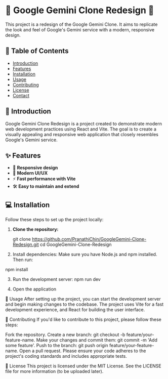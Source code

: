 # 🌟 Google Gemini Clone Redesign 🌟

This project is a redesign of the Google Gemini Clone. It aims to replicate the look and feel of Google's Gemini service with a modern, responsive design.

## 📑 Table of Contents

- [Introduction](#introduction)
- [Features](#features)
- [Installation](#installation)
- [Usage](#usage)
- [Contributing](#contributing)
- [License](#license)
- [Contact](#contact)

## 📌 Introduction

Google Gemini Clone Redesign is a project created to demonstrate modern web development practices using React and Vite. The goal is to create a visually appealing and responsive web application that closely resembles Google's Gemini service.

## ✨ Features

- 📱 **Responsive design**
- 💅 **Modern UI/UX**
- ⚡ **Fast performance with Vite**
- 🛠️ **Easy to maintain and extend**

## 💻 Installation

Follow these steps to set up the project locally:

1. **Clone the repository:**

   git clone https://github.com/PranathiChin/GoogleGemini-Clone-Redesign.git
   cd GoogleGemini-Clone-Redesign

2. Install dependencies:
Make sure you have Node.js and npm installed. Then run:

  npm install

3. Run the development server:
  npm run dev

4. Open the application

🚀 Usage
After setting up the project, you can start the development server and begin making changes to the codebase. The project uses Vite for a fast development experience, and React for building the user interface.

🤝 Contributing
If you'd like to contribute to this project, please follow these steps:

Fork the repository.
Create a new branch: git checkout -b feature/your-feature-name.
Make your changes and commit them: git commit -m 'Add some feature'.
Push to the branch: git push origin feature/your-feature-name.
Open a pull request.
Please ensure your code adheres to the project's coding standards and includes appropriate tests.

📄 License
This project is licensed under the MIT License. See the LICENSE file for more information (to be uploaded later).


